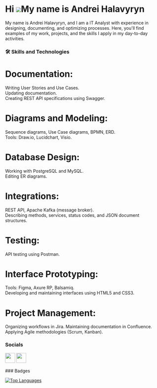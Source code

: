 Hi ![](https://user-images.githubusercontent.com/18350557/176309783-0785949b-9127-417c-8b55-ab5a4333674e.gif)My name is Andrei Halavyryn
========================================================================================================================================
My name is Andrei Halavyryn, and I am a IT Analyst with experience in designing, documenting, and optimizing processes. Here, you'll find examples of my work, projects, and the skills I apply in my day-to-day activities.

### 🛠 Skills and Technologies

# Documentation:
Writing User Stories and Use Cases.<br>
Updating documentation.<br>
Creating REST API specifications using Swagger.<br>

# Diagrams and Modeling:
Sequence diagrams, Use Case diagrams, BPMN, ERD.<br>
Tools: Draw.io, Lucidchart, Visio.<br>

# Database Design:
Working with PostgreSQL and MySQL.<br>
Editing ER diagrams.<br>

# Integrations:
REST API, Apache Kafka (message broker).<br>
Describing methods, services, status codes, and JSON document structures.<br>

# Testing:
API testing using Postman.<br>

# Interface Prototyping:
Tools: Figma, Axure RP, Balsamiq.<br>
Developing and maintaining interfaces using HTML5 and CSS3.<br>

# Project Management:
Organizing workflows in Jira.
Maintaining documentation in Confluence.
Applying Agile methodologies (Scrum, Kanban).

### Socials

<p align="left"> <a href="https://www.github.com/Halavyryn" target="_blank" rel="noreferrer"><img src="https://raw.githubusercontent.com/danielcranney/readme-generator/main/public/icons/socials/github.svg" width="32" height="32" /></a> <a href="https://www.linkedin.com/in/andrei-halavyryn/" target="_blank" rel="noreferrer"><img src="https://raw.githubusercontent.com/danielcranney/readme-generator/main/public/icons/socials/linkedin.svg" width="32" height="32" /></a></p>
### Badges

<a href="https://github.com/Halavyryn" align="left"><img src="https://github-readme-stats.vercel.app/api/top-langs/?username=Halavyryn&langs_count=10&title_color=0891b2&text_color=ffffff&icon_color=0891b2&bg_color=1c1917&hide_border=true&locale=en&custom_title=Top%20%Languages" alt="Top Languages" /></a>

